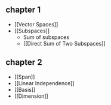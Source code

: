## chapter 1
- [[Vector Spaces]]
- [[Subspaces]] 
	- Sum of subspaces
	- [[Direct Sum of Two Subspaces]]

## chapter 2
- [[Span]]
- [[Linear Independence]]
- [[Basis]]
- [[Dimension]]
